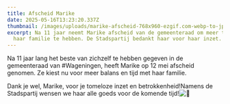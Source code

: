 ```yaml
---
title: Afscheid Marike
date: 2025-05-16T13:23:20.337Z
thumbnail: /images/uploads/marike-afscheid-768x960-ezgif.com-webp-to-jpg-converter.jpg
excerpt: Na 11 jaar neemt Marike afscheid van de gemeenteraad om meer tijd voor
  haar familie te hebben. De Stadspartij bedankt haar voor haar inzet.
---
```

<!--StartFragment-->

Na 11 jaar lang het beste van zichzelf te hebben gegeven in de gemeenteraad van #Wageningen, heeft Marike op 12 mei afscheid genomen. Ze kiest nu voor meer balans en tijd met haar familie.

Dank je wel, Marike, voor je tomeloze inzet en betrokkenheid!Namens de Stadspartij wensen we haar alle goeds voor de komende tijd!![💙](https://s.w.org/images/core/emoji/16.0.1/svg/1f499.svg)

<!--EndFragment-->